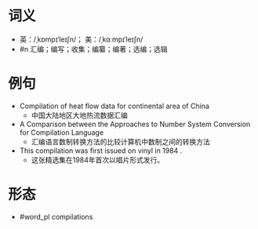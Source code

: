 # 词义
- 英：/ˌkɒmpɪˈleɪʃn/； 美：/ˌkɑːmpɪˈleɪʃn/
- #n 汇编；编写；收集；编纂；编著；选编；选辑
# 例句
- Compilation of heat flow data for continental area of China
	- 中国大陆地区大地热流数据汇编
- A Comparison between the Approaches to Number System Conversion for Compilation Language
	- 汇编语言数制转换方法的比较计算机中数制之间的转换方法
- This compilation was first issued on vinyl in 1984 .
	- 这张精选集在1984年首次以唱片形式发行。
# 形态
- #word_pl compilations
